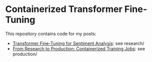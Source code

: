 # Containerized Transformer Fine-Tuning
This repository contains code for my posts:
* [Transformer Fine-Tuning for Sentiment Analysis](https://medium.com/@ben0it8/transformer-fine-tuning-for-sentiment-analysis-c000da034bb5): see research/
* [From Research to Production: Containerized Training Jobs](https://medium.com/@ben0it8/research-to-production-containerized-training-jobs-e63d4efd56e1): see production/

